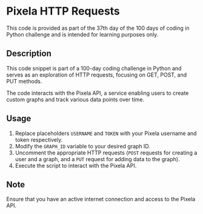 # Pixela HTTP Requests 

This code is provided as part of the 37th day of the 100 days of coding in Python challenge and is intended for learning purposes only.

## Description

This code snippet is part of a 100-day coding challenge in Python and serves as an exploration of HTTP requests, focusing on GET, POST, and PUT methods. 

The code interacts with the Pixela API, a service enabling users to create custom graphs and track various data points over time.

## Usage
1. Replace placeholders `USERNAME` and `TOKEN` with your Pixela username and token respectively.
2. Modify the `GRAPH_ID` variable to your desired graph ID.
3. Uncomment the appropriate HTTP requests (`POST` requests for creating a user and a graph, and a `PUT` request for adding data to the graph).
4. Execute the script to interact with the Pixela API.

## Note
Ensure that you have an active internet connection and access to the Pixela API.
